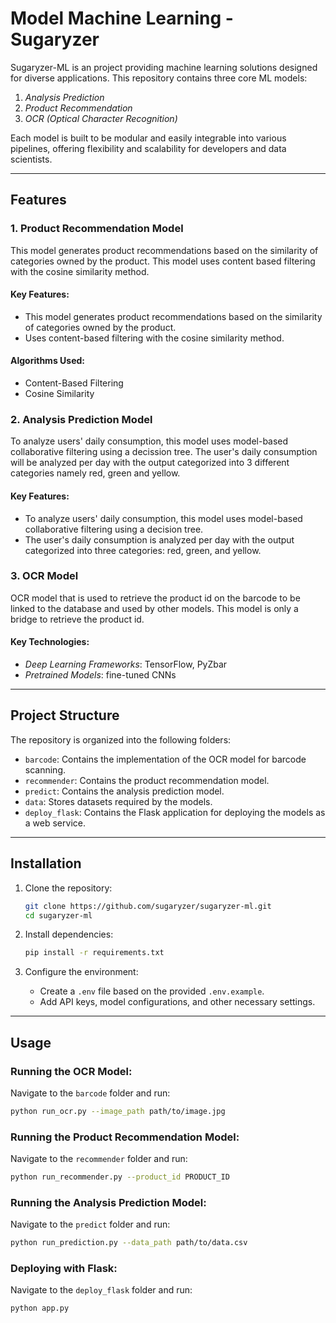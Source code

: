 # Model Machine Learning - Sugaryzer

Sugaryzer-ML is an project providing machine learning solutions designed for diverse applications. This repository contains three core ML models:

1. *Analysis Prediction*
2. *Product Recommendation*
3. *OCR (Optical Character Recognition)*

Each model is built to be modular and easily integrable into various pipelines, offering flexibility and scalability for developers and data scientists.

---

## Features

### 1. Product Recommendation Model
This model generates product recommendations based on the similarity of categories owned by the product. This model uses content based filtering with the cosine similarity method.

#### Key Features:
- This model generates product recommendations based on the similarity of categories owned by the product.
- Uses content-based filtering with the cosine similarity method.
  
#### Algorithms Used:
- Content-Based Filtering
- Cosine Similarity

### 2. Analysis Prediction Model
To analyze users' daily consumption, this model uses model-based collaborative filtering using a decission tree. The user's daily consumption will be analyzed per day with the output categorized into 3 different categories namely red, green and yellow.

#### Key Features:
- To analyze users' daily consumption, this model uses model-based collaborative filtering using a decision tree.
- The user's daily consumption is analyzed per day with the output categorized into three categories: red, green, and yellow.

### 3. OCR Model
OCR model that is used to retrieve the product id on the barcode to be linked to the database and used by other models. This model is only a bridge to retrieve the product id.

#### Key Technologies:
- *Deep Learning Frameworks*: TensorFlow, PyZbar
- *Pretrained Models*: fine-tuned CNNs
---

## Project Structure

The repository is organized into the following folders:

- `barcode`: Contains the implementation of the OCR model for barcode scanning.
- `recommender`: Contains the product recommendation model.
- `predict`: Contains the analysis prediction model.
- `data`: Stores datasets required by the models.
- `deploy_flask`: Contains the Flask application for deploying the models as a web service.

---

## Installation

1. Clone the repository:
   ```bash
   git clone https://github.com/sugaryzer/sugaryzer-ml.git
   cd sugaryzer-ml
   ```

2. Install dependencies:
   ```bash
   pip install -r requirements.txt
   ```

3. Configure the environment:
   - Create a `.env` file based on the provided `.env.example`.
   - Add API keys, model configurations, and other necessary settings.

---

## Usage

### Running the OCR Model:
Navigate to the `barcode` folder and run:
```bash
python run_ocr.py --image_path path/to/image.jpg
```

### Running the Product Recommendation Model:
Navigate to the `recommender` folder and run:
```bash
python run_recommender.py --product_id PRODUCT_ID
```

### Running the Analysis Prediction Model:
Navigate to the `predict` folder and run:
```bash
python run_prediction.py --data_path path/to/data.csv
```

### Deploying with Flask:
Navigate to the `deploy_flask` folder and run:
```bash
python app.py
